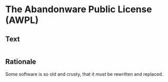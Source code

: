 # The Abandonware Public License (AWPL)

## Text

<!-- NOTE: This text must match the EXACT text of the LICENSE file -->
```
```

## Rationale

Some software is so old and crusty, that it *must* be rewritten and replaced.
